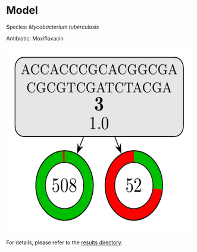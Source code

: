 
# Model

Species: *Mycobacterium tuberculosis*

Antibiotic: Moxifloxacin

<a href="./model.pdf"><img src="./model.png" width=500 height=500 /></a>

For details, please refer to the [results directory](../../../../../results/cart_b/mycobacterium%20tuberculosis/moxifloxacin/repeat_6/).

